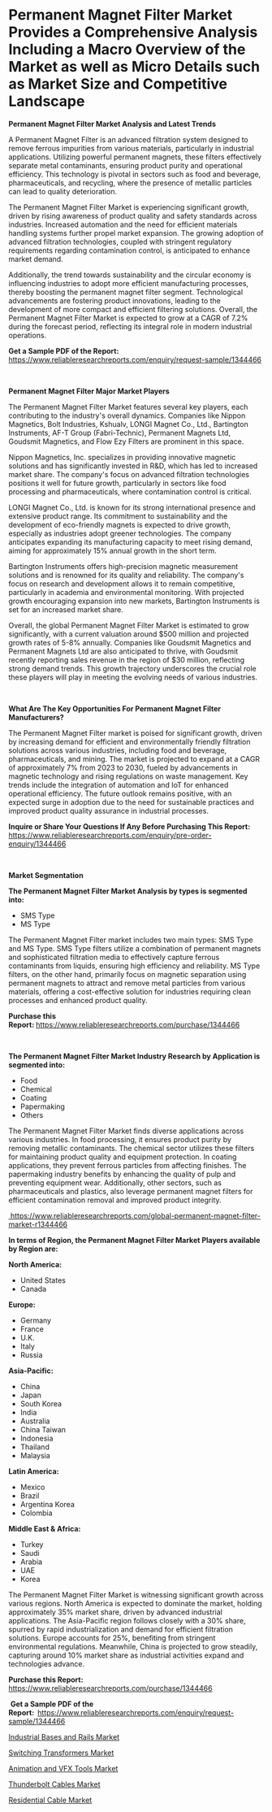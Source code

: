 <p><h1>Permanent Magnet Filter Market Provides a Comprehensive Analysis Including a Macro Overview of the Market as well as Micro Details such as Market Size and Competitive Landscape</h1></p><p><strong>Permanent Magnet Filter Market Analysis and Latest Trends</strong></p>
<p><p>A Permanent Magnet Filter is an advanced filtration system designed to remove ferrous impurities from various materials, particularly in industrial applications. Utilizing powerful permanent magnets, these filters effectively separate metal contaminants, ensuring product purity and operational efficiency. This technology is pivotal in sectors such as food and beverage, pharmaceuticals, and recycling, where the presence of metallic particles can lead to quality deterioration.</p><p>The Permanent Magnet Filter Market is experiencing significant growth, driven by rising awareness of product quality and safety standards across industries. Increased automation and the need for efficient materials handling systems further propel market expansion. The growing adoption of advanced filtration technologies, coupled with stringent regulatory requirements regarding contamination control, is anticipated to enhance market demand.</p><p>Additionally, the trend towards sustainability and the circular economy is influencing industries to adopt more efficient manufacturing processes, thereby boosting the permanent magnet filter segment. Technological advancements are fostering product innovations, leading to the development of more compact and efficient filtering solutions. Overall, the Permanent Magnet Filter Market is expected to grow at a CAGR of 7.2% during the forecast period, reflecting its integral role in modern industrial operations.</p></p>
<p><strong>Get a Sample PDF of the Report:&nbsp;</strong> <a href="https://www.reliableresearchreports.com/enquiry/request-sample/1344466?utm_campaign=116&utm_medium=2&utm_source=Github&utm_content=ia&utm_term=30092024&utm_id=permanent-magnet-filter">https://www.reliableresearchreports.com/enquiry/request-sample/1344466</a></p>
<p>&nbsp;</p>
<p><strong>Permanent Magnet Filter Major Market Players</strong></p>
<p><p>The Permanent Magnet Filter Market features several key players, each contributing to the industry's overall dynamics. Companies like Nippon Magnetics, Bolt Industries, Kshualv, LONGI Magnet Co., Ltd., Bartington Instruments, AF-T Group (Fabri-Technic), Permanent Magnets Ltd, Goudsmit Magnetics, and Flow Ezy Filters are prominent in this space.</p><p>Nippon Magnetics, Inc. specializes in providing innovative magnetic solutions and has significantly invested in R&D, which has led to increased market share. The company's focus on advanced filtration technologies positions it well for future growth, particularly in sectors like food processing and pharmaceuticals, where contamination control is critical.</p><p>LONGI Magnet Co., Ltd. is known for its strong international presence and extensive product range. Its commitment to sustainability and the development of eco-friendly magnets is expected to drive growth, especially as industries adopt greener technologies. The company anticipates expanding its manufacturing capacity to meet rising demand, aiming for approximately 15% annual growth in the short term.</p><p>Bartington Instruments offers high-precision magnetic measurement solutions and is renowned for its quality and reliability. The company's focus on research and development allows it to remain competitive, particularly in academia and environmental monitoring. With projected growth encouraging expansion into new markets, Bartington Instruments is set for an increased market share.</p><p>Overall, the global Permanent Magnet Filter Market is estimated to grow significantly, with a current valuation around $500 million and projected growth rates of 5-8% annually. Companies like Goudsmit Magnetics and Permanent Magnets Ltd are also anticipated to thrive, with Goudsmit recently reporting sales revenue in the region of $30 million, reflecting strong demand trends. This growth trajectory underscores the crucial role these players will play in meeting the evolving needs of various industries.</p></p>
<p>&nbsp;</p>
<p><strong>What Are The Key Opportunities For Permanent Magnet Filter Manufacturers?</strong></p>
<p><p>The Permanent Magnet Filter market is poised for significant growth, driven by increasing demand for efficient and environmentally friendly filtration solutions across various industries, including food and beverage, pharmaceuticals, and mining. The market is projected to expand at a CAGR of approximately 7% from 2023 to 2030, fueled by advancements in magnetic technology and rising regulations on waste management. Key trends include the integration of automation and IoT for enhanced operational efficiency. The future outlook remains positive, with an expected surge in adoption due to the need for sustainable practices and improved product quality assurance in industrial processes.</p></p>
<p><strong>Inquire or Share Your Questions If Any Before Purchasing This Report:</strong> <a href="https://www.reliableresearchreports.com/enquiry/pre-order-enquiry/1344466?utm_campaign=116&utm_medium=2&utm_source=Github&utm_content=ia&utm_term=30092024&utm_id=permanent-magnet-filter">https://www.reliableresearchreports.com/enquiry/pre-order-enquiry/1344466</a></p>
<p>&nbsp;</p>
<p><strong>Market Segmentation</strong></p>
<p><strong>The Permanent Magnet Filter Market Analysis by types is segmented into:</strong></p>
<p><ul><li>SMS Type</li><li>MS Type</li></ul></p>
<p><p>The Permanent Magnet Filter market includes two main types: SMS Type and MS Type. SMS Type filters utilize a combination of permanent magnets and sophisticated filtration media to effectively capture ferrous contaminants from liquids, ensuring high efficiency and reliability. MS Type filters, on the other hand, primarily focus on magnetic separation using permanent magnets to attract and remove metal particles from various materials, offering a cost-effective solution for industries requiring clean processes and enhanced product quality.</p></p>
<p><strong>Purchase this Report:&nbsp;</strong><a href="https://www.reliableresearchreports.com/purchase/1344466?utm_campaign=116&utm_medium=2&utm_source=Github&utm_content=ia&utm_term=30092024&utm_id=permanent-magnet-filter">https://www.reliableresearchreports.com/purchase/1344466</a></p>
<p>&nbsp;</p>
<p><strong>The Permanent Magnet Filter Market Industry Research by Application is segmented into:</strong></p>
<p><ul><li>Food</li><li>Chemical</li><li>Coating</li><li>Papermaking</li><li>Others</li></ul></p>
<p><p>The Permanent Magnet Filter Market finds diverse applications across various industries. In food processing, it ensures product purity by removing metallic contaminants. The chemical sector utilizes these filters for maintaining product quality and equipment protection. In coating applications, they prevent ferrous particles from affecting finishes. The papermaking industry benefits by enhancing the quality of pulp and preventing equipment wear. Additionally, other sectors, such as pharmaceuticals and plastics, also leverage permanent magnet filters for efficient contamination removal and improved product integrity.</p></p>
<p><a href="https://www.reliableresearchreports.com/global-permanent-magnet-filter-market-r1344466?utm_campaign=116&utm_medium=2&utm_source=Github&utm_content=ia&utm_term=30092024&utm_id=permanent-magnet-filter">&nbsp;https://www.reliableresearchreports.com/global-permanent-magnet-filter-market-r1344466</a></p>
<p><strong>In terms of Region, the Permanent Magnet Filter Market Players available by Region are:</strong></p>
<p>
    <p> <strong> North America: </strong>
        <ul>
            <li>United States</li>
            <li>Canada</li>
        </ul>
        </p> 
    <p> <strong> Europe: </strong>
        <ul>
            <li>Germany</li>
            <li>France</li>
            <li>U.K.</li>
            <li>Italy</li>
            <li>Russia</li>
        </ul>
        </p> 
    <p> <strong> Asia-Pacific: </strong>
        <ul>
            <li>China</li>
            <li>Japan</li>
            <li>South Korea</li>
            <li>India</li>
            <li>Australia</li>
            <li>China Taiwan</li>
            <li>Indonesia</li>
            <li>Thailand</li>
            <li>Malaysia</li>
        </ul>
        </p> 
    <p> <strong> Latin America: </strong>
        <ul>
            <li>Mexico</li>
            <li>Brazil</li>
            <li>Argentina Korea</li>
            <li>Colombia</li>
        </ul>
        </p> 
    <p> <strong> Middle East & Africa: </strong>
        <ul>
            <li>Turkey</li>
            <li>Saudi</li>
            <li>Arabia</li>
            <li>UAE</li>
            <li>Korea</li>
        </ul>
    </p>
    </p>
<p><p>The Permanent Magnet Filter Market is witnessing significant growth across various regions. North America is expected to dominate the market, holding approximately 35% market share, driven by advanced industrial applications. The Asia-Pacific region follows closely with a 30% share, spurred by rapid industrialization and demand for efficient filtration solutions. Europe accounts for 25%, benefiting from stringent environmental regulations. Meanwhile, China is projected to grow steadily, capturing around 10% market share as industrial activities expand and technologies advance.</p></p>
<p><strong>Purchase this Report: </strong><a href="https://www.reliableresearchreports.com/purchase/1344466?utm_campaign=116&utm_medium=2&utm_source=Github&utm_content=ia&utm_term=30092024&utm_id=permanent-magnet-filter">https://www.reliableresearchreports.com/purchase/1344466</a></p>
<p>&nbsp;<strong>Get a Sample PDF of the Report:&nbsp;&nbsp;</strong><a href="https://www.reliableresearchreports.com/enquiry/request-sample/1344466?utm_campaign=116&utm_medium=2&utm_source=Github&utm_content=ia&utm_term=30092024&utm_id=permanent-magnet-filter">https://www.reliableresearchreports.com/enquiry/request-sample/1344466</a></p>
<p><strong></strong></p>
<p><p><a href="https://github.com/JakirUddin651/Market-Research-Report-List-1/blob/main/industrial-bases-and-rails-market.md?utm_campaign=116&utm_medium=2&utm_source=Github&utm_content=ia&utm_term=30092024&utm_id=permanent-magnet-filter">Industrial Bases and Rails Market</a></p><p><a href="https://issuu.com/reportprime-2/docs/switching-transformers-market-size-_73835b4c0a9b52?utm_campaign=116&utm_medium=2&utm_source=Github&utm_content=ia&utm_term=30092024&utm_id=permanent-magnet-filter">Switching Transformers Market</a></p><p><a href="https://github.com/BesaLoshi2000/Market-Research-Report-List-1/blob/main/animation-and-vfx-tools-market.md?utm_campaign=116&utm_medium=2&utm_source=Github&utm_content=ia&utm_term=30092024&utm_id=permanent-magnet-filter">Animation and VFX Tools Market</a></p><p><a href="https://www.linkedin.com/pulse/global-thunderbolt-cables-market-opportunities-forecast-period-qiq5c?utm_campaign=116&utm_medium=2&utm_source=Github&utm_content=ia&utm_term=30092024&utm_id=permanent-magnet-filter">Thunderbolt Cables Market</a></p><p><a href="https://www.linkedin.com/pulse/residential-cable-market-size-share-analysis-growth-trends-8m40c?utm_campaign=116&utm_medium=2&utm_source=Github&utm_content=ia&utm_term=30092024&utm_id=permanent-magnet-filter">Residential Cable Market</a></p></p>